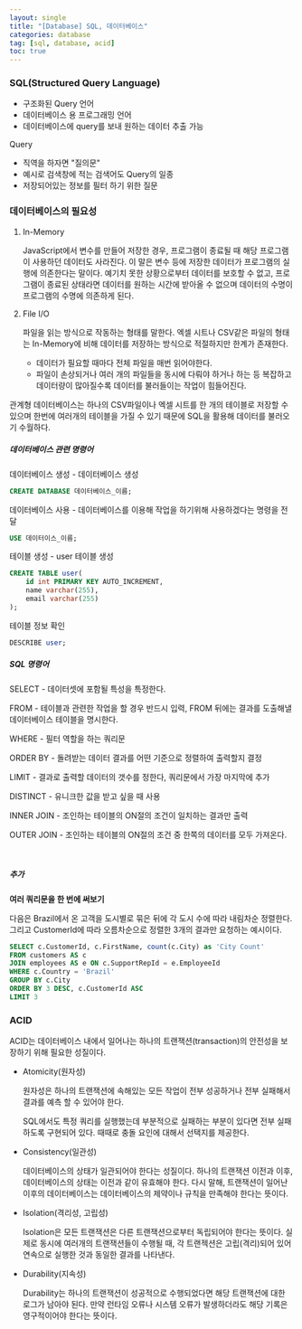 ```yaml
---
layout: single
title: "[Database] SQL, 데이터베이스"
categories: database
tag: [sql, database, acid]
toc: true
---
```


### SQL(Structured Query Language)

- 구조화된 Query 언어
- 데이터베이스 용 프로그래밍 언어
- 데이터베이스에 query를 보내 원하는 데이터 추출 가능

Query

- 직역을 하자면 "질의문"
- 예시로 검색창에 적는 검색어도 Query의 일종
- 저장되어있는 정보를 필터 하기 위한 질문

### **데이터베이스의 필요성**

1. In-Memory

   JavaScript에서 변수를 만들어 저장한 경우, 프로그램이 종료될 때 해당 프로그램이 사용하던 데이터도 사라진다. 이 말은 변수 등에 저장한 데이터가 프로그램의 실행에 의존한다는 말이다. 예기치 못한 상황으로부터 데이터를 보호할 수 없고, 프로그램이 종료된 상태라면 데이터를 원하는 시간에 받아올 수 없으며 데이터의 수명이 프로그램의 수명에 의존하게 된다.

2. File I/O

   파일을 읽는 방식으로 작동하는 형태를 말한다. 엑셀 시트나 CSV같은 파일의 형태는 In-Memory에 비해 데이터를 저장하는 방식으로 적절하지만 한계가 존재한다.

   - 데이터가 필요할 때마다 전체 파일을 매번 읽어야한다.
   - 파일이 손상되거나 여러 개의 파일들을 동시에 다뤄야 하거나 하는 등 복잡하고 데이터량이 많아질수록 데이터를 불러들이는 작업이 힘들어진다.

관계형 데이터베이스는 하나의 CSV파일이나 엑셀 시트를 한 개의 테이블로 저장할 수 있으며 한번에 여러개의 테이블을 가질 수 있기 때문에 SQL을 활용해 데이터를 불러오기 수월하다.

##### **데이터베이스 관련 명령어**

데이터베이스 생성 - 데이터베이스 생성

```sql
CREATE DATABASE 데이터베이스_이름;
```

데이터베이스 사용 - 데이터베이스를 이용해 작업을 하기위해 사용하겠다는 명령을 전달

```sql
USE 데이터이스_이름;
```

테이블 생성 -  user 테이블 생성

```sql
CREATE TABLE user(
	id int PRIMARY KEY AUTO_INCREMENT,
	name varchar(255),
	email varchar(255)
);
```

테이블 정보 확인

```sql
DESCRIBE user;
```

##### **SQL 명령어**

SELECT - 데이터셋에 포함될 특성을 특정한다.

FROM - 테이블과 관련한 작업을 할 경우 반드시 입력, FROM 뒤에는 결과를 도출해낼 데이터베이스 테이블을 명시한다.

WHERE - 필터 역할을 하는 쿼리문

ORDER BY - 돌려받는 데이터 결과를 어떤 기준으로 정렬하여 출력할지 결정

LIMIT - 결과로 출력할 데이터의 갯수를 정한다, 쿼리문에서 가장 마지막에 추가

DISTINCT - 유니크한 값을 받고 싶을 때 사용

INNER JOIN - 조인하는 테이블의 ON절의 조건이 일치하는 결과만 출력

OUTER JOIN - 조인하는 테이블의 ON절의 조건 중 한쪽의 데이터를 모두 가져온다.

<br>

##### **추가**

**여러 쿼리문을 한 번에 써보기**

다음은 Brazil에서 온 고객을 도시별로 묶은 뒤에 각 도시 수에 따라 내림차순 정렬한다. 그리고 CustomerId에 따라 오름차순으로 정렬한 3개의 결과만 요청하는 예시이다.

```sql
SELECT c.CustomerId, c.FirstName, count(c.City) as 'City Count'
FROM customers AS c
JOIN employees AS e ON c.SupportRepId = e.EmployeeId
WHERE c.Country = 'Brazil'
GROUP BY c.City
ORDER BY 3 DESC, c.CustomerId ASC
LIMIT 3
```

### ACID

ACID는 데이터베이스 내에서 일어나는 하나의 트랜잭션(transaction)의 안전성을 보장하기 위해 필요한 성질이다.

- Atomicity(원자성)

  원자성은 하나의 트랜잭션에 속해있는 모든 작업이 전부 성공하거나 전부 실패해서 결과를 예측 할 수 있어야 한다.

  SQL에서도 특정 쿼리를 실행했는데 부분적으로 실패하는 부분이 있다면 전부 실패하도록 구현되어 있다. 때때로 충돌 요인에 대해서 선택지를 제공한다.

- Consistency(일관성)

  데이터베이스의 상태가 일관되어야 한다는 성질이다. 하나의 트랜잭션 이전과 이후, 데이터베이스의 상태는 이전과 같이 유효해야 한다. 다시 말해, 트랜잭션이 일어난 이후의 데이터베이스는 데이터베이스의 제약이나 규칙을 만족해야 한다는 뜻이다.

- Isolation(격리성, 고립성)

  Isolation은 모든 트랜잭션은 다른 트랜잭션으로부터 독립되어야 한다는 뜻이다. 실제로 동시에 여러개의 트랜잭션들이 수행될 때, 각 트랜젝션은 고립(격리)되어 있어 연속으로 실행한 것과 동일한 결과를 나타낸다.

- Durability(지속성)

  Durability는 하나의 트랜잭션이 성공적으로 수행되었다면 해당 트랜잭션에 대한 로그가 남아야 된다. 만약 런타임 오류나 시스템 오류가 발생하더라도 해당 기록은 영구적이어야 한다는 뜻이다.